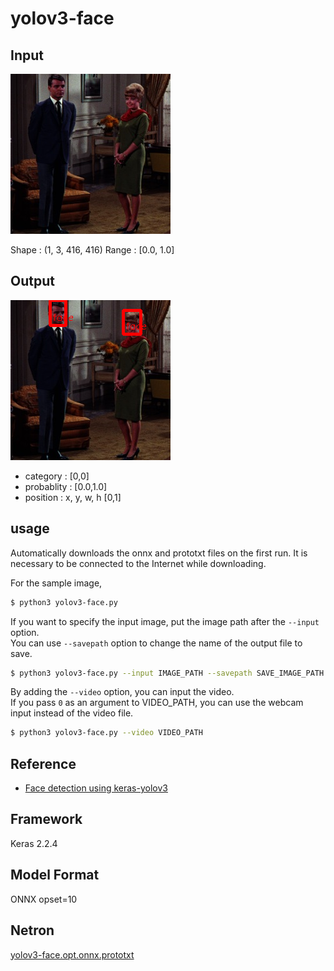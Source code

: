 # yolov3-face

## Input

![Input](couple.jpg)

Shape : (1, 3, 416, 416)
Range : [0.0, 1.0]

## Output

![Output](output.png)

- category : [0,0]
- probablity : [0.0,1.0]
- position : x, y, w, h [0,1]

## usage
Automatically downloads the onnx and prototxt files on the first run.
It is necessary to be connected to the Internet while downloading.

For the sample image,
``` bash
$ python3 yolov3-face.py
```

If you want to specify the input image, put the image path after the `--input` option.  
You can use `--savepath` option to change the name of the output file to save.
```bash
$ python3 yolov3-face.py --input IMAGE_PATH --savepath SAVE_IMAGE_PATH
```

By adding the `--video` option, you can input the video.   
If you pass `0` as an argument to VIDEO_PATH, you can use the webcam input instead of the video file.
```bash
$ python3 yolov3-face.py --video VIDEO_PATH
```

## Reference

- [Face detection using keras-yolov3](https://github.com/axinc-ai/yolov3-face)

## Framework

Keras 2.2.4

## Model Format

ONNX opset=10

## Netron

[yolov3-face.opt.onnx.prototxt](https://netron.app/?url=https://storage.googleapis.com/ailia-models/yolov3-face/yolov3-face.opt.onnx.prototxt)
